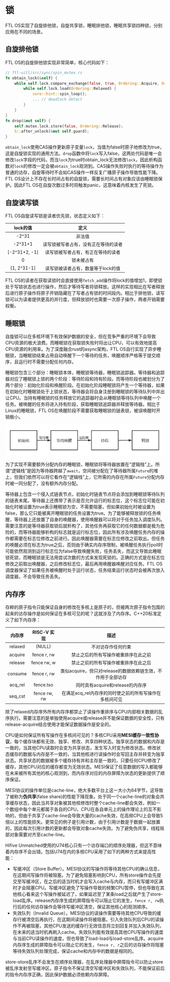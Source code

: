 # 锁

FTL OS实现了自旋排他锁，自旋共享锁，睡眠排他锁，睡眠共享锁四种锁，分别应用在不同的场景。

## 自旋排他锁

FTL OS的自旋排他锁实现非常简单，核心代码如下：

```rust
// ftl-uitl/src/sync/spin_mutex.rs
fn obtain_lock(&self) {
    while self.lock.compare_exchange(false, true, Ordering::Acquire, Ordering::Relaxed).is_err() {
        while self.lock.load(Ordering::Relaxed) {
            core::hint::spin_loop();
            ... // deadlock detect
        }
    }
}
fn drop(&mut self) {
    self.mutex.lock.store(false, Ordering::Release);
    S::after_unlock(&mut self.guard);
}
```

`obtain_lock`使用CAS操作更新原子变量`lock`，当值为false时原子地修改为true，这是自旋锁实现的通用方法。`drop`函数中将`lock`写入false，这两处代码是唯一会修改`lock`字段的代码，而当`lock`为true时obtain_lock无法修改`lock`，因此析构函数对`lock`的修改一定会被`obtain_lock`观测到。CAS操作失败时执行的等待操作为普通的访存，自旋等待时不会如CAS操作一样反复广播原子操作导致性能下降。FTL OS设计上不存在长时间占有的自旋锁，需要长时间占有对象应该由睡眠锁保护。因此FTL OS在自旋次数过多时将触发panic，这意味着内核发生了死锁。

## 自旋读写锁

FTL OS自旋读写锁是读者优先锁，状态定义如下：

|   lock的值    |                 定义                 |
| :-----------: | :----------------------------------: |
|     -2^31     |                非法值                |
|    -2^31+1    | 读写锁被写者占有，没有正在等待的读者 |
| [-2^31+2, -1] |  读写锁被写者占有，有正在等待的读者  |
|       0       |              锁未被占有              |
|  [1, 2^31-1]  |  读写锁被读者占有，数量等于lock的值  |

FTL OS的读者在获取读锁时会直接使用`fetch_add`操作将lock的值增加1，即使锁处于写锁状态也进行操作，然后才等待写者将锁释放。这样的实现相比在写者释放后进行原子操作将原子开销隐藏在了写者占有锁的时间段内。相比于排他锁，读写锁可以为读者提供更高的并行度，但释放锁时也需要一次原子操作，两者开销需要权衡。

## 睡眠锁

自旋锁可以在多核环境下有效保护数据的安全，但在竞争严重的环境下会导致CPU资源的极大浪费。而睡眠锁在获取锁失败时将出让CPU，可以有效地提高CPU资源的利用率。为了深度融合rust的async架构，FTL OS自行实现了异步睡眠锁，当睡眠锁结束占用自动唤醒下一个等待的任务，唤醒顺序严格等于提交顺序，且运行时不需要分配任何内存。

睡眠锁包含三个部分：睡眠锁本体，睡眠锁等待器，睡眠锁追踪器。等待器和追踪器对应了睡眠锁上锁的两个阶段：等待阶段和持有阶段。而等待阶段也被划分为了两个部分：初始化阶段和唤醒阶段。在初始化阶段睡眠锁将产生一个等待器，如果在初始化时睡眠锁处于上锁状态，等待器会将自身注册到睡眠锁的等待队列中并出让CPU。当持有睡眠锁的任务释放它的追踪器时会从睡眠锁等待队列中唤醒一个任务。被唤醒的任务将进入持有阶段，获取睡眠锁追踪器并释放等待器。相比于Linux的睡眠锁，FTL OS在唤醒阶段不需要获取睡眠锁的链表锁，被误唤醒时开销极小。

![image-20220525174301441](pic/锁1.png)

为了实现不需要额外分配内存的睡眠锁，睡眠锁将等待器放置在“逻辑栈”上。所谓“逻辑栈”是因为等待器跨越了`await`，空间被分配在了等待器所属`Future`的堆上，但我们依然可以将它看作在“逻辑栈”上，它所需的内存在所属`Future`分配内存时被一同分配了，没有额外内存分配。

等待器上包含一个侵入式链表节点，初始化时链表节点将会添加到睡眠锁等待队列的链表末尾。等待器上还携带了表示是否允许运行的标志位，这个标志位可能在初始化时被设置为true表示睡眠锁为空，不需要阻塞，但如果初始化时被设置为false，那么它只能被离开睡眠锁的任务设置为true。为了能够被释放锁的任务唤醒，等待器上还放置了自身的唤醒器，使用唤醒器可以将对于任务加入调度队列。需要注意的是等待器获取锁后就析构了，其他任务再获取它的任何数据都是极为危险的，而等待器能够析构的标志就是运行标志位，因此所有涉及唤醒任务内存的操作都需要在标志位修改之前进行。因此唤醒器需要在标志位修改之前取出。但任务的唤醒必须在标志为true之后，否则由于确实内存序限制，被唤醒任务执行poll时可能依然观测到运行标志位为false导致唤醒失败，任务丢失，而这又导致此睡眠锁死锁，而睡眠锁是无法用尝试次数的方式来发现死锁的。正确的方式是在标志位修改之前取出唤醒器，之后修改标志位，最后再用唤醒器唤醒对应任务。FTL OS调度器保证了如果任务被唤醒时处于运行状态，任务结束运行状态时会被再次放入调度器，不会导致任务丢失。

## 内存序

存粹的原子指令只能保证自身的修改在多核上是原子的，但被两次原子指令包围的起来的访存操作是如何保证在多核可见的呢？这就涉及了内存序。C++20标准定义了如下内存序：

| 内存序  | RISC-V 实现  |                             描述                             |
| :-----: | :----------: | :----------------------------------------------------------: |
| relaxed |    (NULL)    |                      不对访存作任何约束                      |
| acquire | fence r, rw  |             禁止之后的所有写操作被重排序在此之前             |
| release | fence rw, w  |             禁止之前的所有写操作被重排序在此之后             |
| consume | fence r, rw  | 类似acquire，但只对release的数据依赖链生效，不作用于全部访存 |
| acq_rel |  fence.tso   |               同时具有acquire和release的内存序               |
| seq_cst | fence rw, rw |   在满足acq_rel内存序的同时使之前的所有写操作在多核间可见    |

除了relaxed内存序外所有内存序都禁止了读操作重排序与CPU内部相关数据的乱序执行。需要注意的是单独使用acquire或release并不能保证数据的安全性，只有release-acquire结合使用才能保证数据操作是安全的。

CPU是如何保证所有写操作在多核间可见的？多核CPU采用**MESI缓存一致性协议**，每个缓存块都有无效、独享、修改、共享四种状态。独享状态的数据和内存是一致的，当其他CPU读取时会变为共享状态，发生写入时变为修改状态。修改状态缓存的数据与内存是不一致的，当其他核进行读操作时会写回主存并转变为独享状态。共享状态的数据被多个缓存持有并和主存是一致的，只要任何CPU修改了缓存，其他CPU对应的缓存都变为无效状态。MESI保证了任意数据的写入都能够在未来被所有其他的核心观测到，而内存序对应的内存屏障为状态的更新提供了顺序保证。

MESI协议的操作单位是cache-line，绝大多数平台上这一大小为64字节，这导致了被称为**伪共享**(false share)的性能下降现象。处于同一个cache-line的对象会共享缓存状态，因此当共享对象被其他核修改时整个cache-line都会失效，例如一个数组中每个单元都属于各自的CPU，CPU在各自单元上的操作理论上的互不影响的，但由于共享了cache-line会导致大量的cache失效，在高频CPU上会导致5倍以上的性能损失。更常见的例子是引用计数，由于引用计数是于数据一起放置的，因此每次引用计数的更新都会导致对象cache失效。为了避免伪共享，线程局部对象需要对齐至cache-line。

Hifive Unmatched使用的U74核心只有一个访存端口的顺序处理器，但这不意味着内存序不会出错。包括U74在内的多核CPU采用了如下的两种方式来提高性能：

* 写缓冲区（Store Buffer）。MESI协议的写操作将等待其他CPU的确认信息，在这期间写操作将被阻塞。为了避免阻塞影响到CPU，所有store操作会先提交至写缓冲区，在之后的适当时机才会写入cache与内存，而只有写缓冲区满时才会阻塞CPU。写缓冲区避免了写操作导致的频繁CPU暂停，但也导致在其他核心看来这个写操作被延迟了，如果延迟至了某条load之后就产生了store-load乱序。release内存序生成的屏障指令可以阻止它的发生，`fence r, rw`执行后的任何访存操作会等待写缓冲区清空，保证其他核心的观测顺序。
* 失效队列（Invalid Queue）。MESI协议的读操作需要等待其他CPU导致的缓存行被清空后再执行，在这期间读操作将被阻塞。引入失效队列后CPU的读操作不再被阻塞，其他CPU发送的缓存行无效信息将立刻回复并加入失效队列，在未来的适当时机再刷入cache。失效队列能有效提高其他CPU写操作的速度与当前CPU读操作的速度，但也导致了load-load与load-store乱序。acquire内存序生成的屏障指令可以阻止它的发生，`fence r, r`之后的访存操作将阻塞等待失效队列处理完成，保证cache和内存中的数据是相同的。

store-store乱序不会发生在顺序处理器，在乱序处理器中屏障指令可以防止store被乱序发射至写缓冲区。原子指令不保证清空写缓冲区和失效队列，不能保证前后的指令内存序正确，因此保护数据必须依赖内存屏障。

